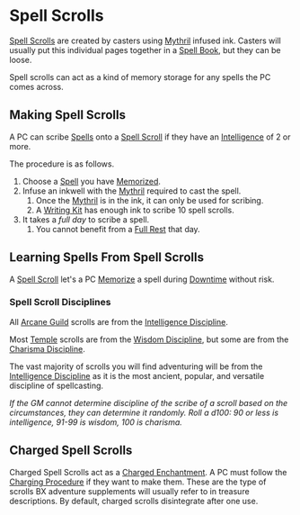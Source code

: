 # Spell Scrolls

[Spell Scrolls](Spell%20Scrolls.md) are created by casters using [Mythril](../Mythril.md) infused ink. Casters will usually put this individual pages together in a [Spell Book](../../Items/Individual%20Item%20Cards/Gear/100%20Coins/Blank%20Book.md), but they can be loose.

Spell scrolls can act as a kind of memory storage for any spells the PC comes across.

## Making Spell Scrolls

A PC can scribe [Spells](Spells.md) onto a [Spell Scroll](Spell%20Scrolls.md) if they have an [Intelligence](../../Player%20Characters/Chosen%20Statistics/Intelligence.md) of 2 or more.

The procedure is as follows.

1. Choose a [Spell](Spells.md) you have [Memorized](Spell%20Memorization.md).
2. Infuse an inkwell with the [Mythril](../Mythril.md) required to cast the spell.
	1. Once the [Mythril](../Mythril.md) is in the ink, it can only be used for scribing.
	2. A [Writing Kit](../../Items/Individual%20Item%20Cards/Gear/50%20Coins/Writing%20Kit.md) has enough ink to scribe 10 spell scrolls.
3. It takes a *full day* to scribe a spell.
	1. You cannot benefit from a [Full Rest](../../Game%20Procedures/Resting.md#Full%20Rest) that day.

## Learning Spells From Spell Scrolls

A [Spell Scroll](Spell%20Scrolls.md) let's a PC [Memorize](Spell%20Memorization.md) a spell during [Downtime](../../Player%20Characters/Derived%20Statistics/Level.md#Downtime) without risk.

### Spell Scroll Disciplines

All [Arcane Guild](../../Economy/Detailed%20Prices/Relevant%20Prices/Arcane%20Guild.md) scrolls are from the [Intelligence Discipline](The%20Spellcasting%20Disciplines/Intelligence%20Discipline.md).

Most [Temple](../../Economy/Detailed%20Prices/Relevant%20Prices/Holy%20Temple.md) scrolls are from the [Wisdom Discipline](The%20Spellcasting%20Disciplines/Wisdom%20Discipline.md), but some are from the [Charisma Discipline](The%20Spellcasting%20Disciplines/Charisma%20Discipline.md).

The vast majority of scrolls you will find adventuring will be from the [Intelligence Discipline](The%20Spellcasting%20Disciplines/Intelligence%20Discipline.md) as it is the most ancient, popular, and versatile discipline of spellcasting.

 *If the GM cannot determine discipline of the scribe of a scroll based on the circumstances, they can determine it randomly. Roll a d100: 90 or less is intelligence, 91-99 is wisdom, 100 is charisma.*

## Charged Spell Scrolls

Charged Spell Scrolls act as a [Charged Enchantment](../Enchanting/Enchantment%20Rules.md#Charged%20Enchantments). A PC must follow the [Charging Procedure](../Enchanting/Enchanting.md#Charging%20Procedure) if they want to make them. These are the type of scrolls BX adventure supplements will usually refer to in treasure descriptions. By default, charged scrolls disintegrate after one use.
